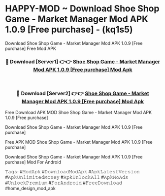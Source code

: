 # HAPPY-MOD ~ Download Shoe Shop Game - Market Manager Mod APK 1.0.9 [Free purchase] - (kq1s5)
Download Shoe Shop Game - Market Manager Mod APK 1.0.9 [Free purchase] Free Mod APK

<div align="center">
<h3>🔴 Download [Server1] 👉👉 <a href="https://apk-comot.site?title=Shoe_Shop_Game_-_Market_Manager_Mod_APK_1.0.9_[Free_purchase]">Shoe Shop Game - Market Manager Mod APK 1.0.9 [Free purchase] Mod Apk</a></h3><br>

<h3>🔴 Download [Server2] 👉👉 <a href="https://apk-comot.site?title=Shoe_Shop_Game_-_Market_Manager_Mod_APK_1.0.9_[Free_purchase]">Shoe Shop Game - Market Manager Mod APK 1.0.9 [Free purchase] Mod Apk</a></h3>
</div>


Free Download APK MOD Shoe Shop Game - Market Manager Mod APK 1.0.9 [Free purchase]

Download Shoe Shop Game - Market Manager Mod APK 1.0.9 [Free purchase] 

Free APK MOD Shoe Shop Game - Market Manager Mod APK 1.0.9 [Free purchase] 

Download Shoe Shop Game - Market Manager Mod APK 1.0.9 [Free purchase] Mod For Android

𝚃𝚊𝚐𝚜: #𝙼𝚘𝚍𝙰𝚙𝚔 #𝙳𝚘𝚠𝚗𝚕𝚘𝚊𝚍𝙼𝚘𝚍𝙰𝚙𝚔 #𝙰𝚙𝚔𝙻𝚊𝚝𝚎𝚜𝚝𝚅𝚎𝚛𝚜𝚒𝚘𝚗 #𝙰𝚙𝚔𝚄𝚗𝚕𝚒𝚖𝚒𝚝𝚎𝚍𝙼𝚘𝚗𝚎𝚢 #𝙰𝚙𝚔𝚄𝚗𝚕𝚘𝚌𝚔𝙰𝚕𝚕 #𝙰𝚙𝚔𝙽𝚘𝙰𝚍𝚜 #𝚄𝚗𝚕𝚘𝚌𝚔𝙿𝚛𝚎𝚖𝚒𝚞𝚖 #𝙵𝚘𝚛𝙰𝚗𝚍𝚛𝚘𝚒𝚍 #𝙵𝚛𝚎𝚎𝙳𝚘𝚠𝚗𝚕𝚘𝚊𝚍 #home_design_mod_apk
